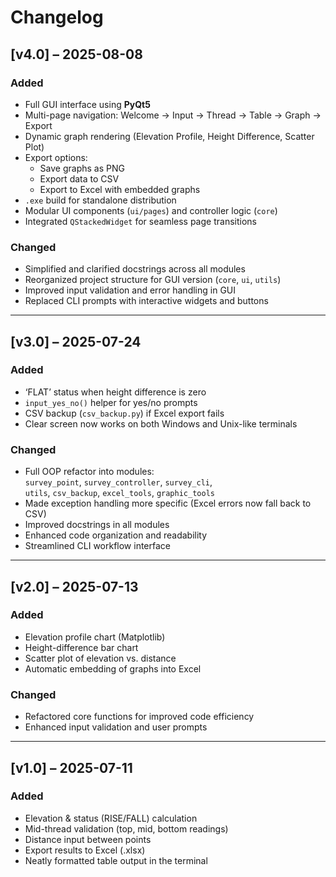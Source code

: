 # Changelog

## [v4.0] – 2025-08-08

### Added
- Full GUI interface using **PyQt5**
- Multi-page navigation: Welcome → Input → Thread → Table → Graph → Export
- Dynamic graph rendering (Elevation Profile, Height Difference, Scatter Plot)
- Export options:
  - Save graphs as PNG
  - Export data to CSV
  - Export to Excel with embedded graphs
- `.exe` build for standalone distribution
- Modular UI components (`ui/pages`) and controller logic (`core`)
- Integrated `QStackedWidget` for seamless page transitions

### Changed
- Simplified and clarified docstrings across all modules
- Reorganized project structure for GUI version (`core`, `ui`, `utils`)
- Improved input validation and error handling in GUI
- Replaced CLI prompts with interactive widgets and buttons

---

## [v3.0] – 2025-07-24

### Added
- ‘FLAT’ status when height difference is zero  
- `input_yes_no()` helper for yes/no prompts  
- CSV backup (`csv_backup.py`) if Excel export fails
- Clear screen now works on both Windows and Unix-like terminals 

### Changed
- Full OOP refactor into modules:  
  `survey_point`, `survey_controller`, `survey_cli`,  
  `utils`, `csv_backup`, `excel_tools`, `graphic_tools` 
- Made exception handling more specific (Excel errors now fall back to CSV)
- Improved docstrings in all modules
- Enhanced code organization and readability  
- Streamlined CLI workflow interface 

---

## [v2.0] – 2025-07-13

### Added
- Elevation profile chart (Matplotlib)  
- Height-difference bar chart  
- Scatter plot of elevation vs. distance  
- Automatic embedding of graphs into Excel  

### Changed
- Refactored core functions for improved code efficiency  
- Enhanced input validation and user prompts  

---

## [v1.0] – 2025-07-11

### Added
- Elevation & status (RISE/FALL) calculation  
- Mid-thread validation (top, mid, bottom readings)  
- Distance input between points  
- Export results to Excel (.xlsx)  
- Neatly formatted table output in the terminal  
